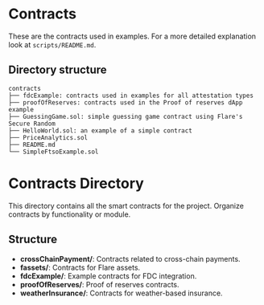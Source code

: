 # Contracts

These are the contracts used in examples.
For a more detailed explanation look at `scripts/README.md`.

## Directory structure

```
contracts
├── fdcExample: contracts used in examples for all attestation types
├── proofOfReserves: contracts used in the Proof of reserves dApp example
├── GuessingGame.sol: simple guessing game contract using Flare's Secure Random
├── HelloWorld.sol: an example of a simple contract
├── PriceAnalytics.sol
├── README.md
└── SimpleFtsoExample.sol
```

# Contracts Directory

This directory contains all the smart contracts for the project. Organize contracts by functionality or module.

## Structure

- **crossChainPayment/**: Contracts related to cross-chain payments.
- **fassets/**: Contracts for Flare assets.
- **fdcExample/**: Example contracts for FDC integration.
- **proofOfReserves/**: Proof of reserves contracts.
- **weatherInsurance/**: Contracts for weather-based insurance.
